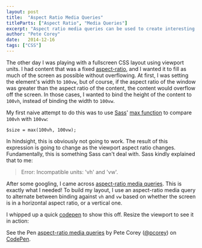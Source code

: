 ```yaml
---
layout: post
title:  "Aspect Ratio Media Queries"
titleParts: ["Aspect Ratio", "Media Queries"]
excerpt: "Aspect ratio media queries can be used to create interesting and incredibly useful layouts. Check out this example."
author: "Pete Corey"
date:   2014-12-16
tags: ["CSS"]
---
```


The other day I was playing with a fullscreen CSS layout using viewport units. I had content that was a fixed [aspect-ratio](http://en.wikipedia.org/wiki/Aspect_ratio_%28image%29), and I wanted it to fill as much of the screen as possible without overflowing. At first, I was setting the element's width to <code class="language-*">100vw</code>, but of course, if the aspect ratio of the window was greater than the aspect ratio of the content, the content would overflow off the screen. In those cases, I wanted to bind the height of the content to <code class="language-*">100vh</code>, instead of binding the width to <code class="language-*">100vw</code>.

My first naive attempt to do this was to use [Sass](http://sass-lang.com/)' [max function](http://sass-lang.com/documentation/Sass/Script/Functions.html#max-instance_method) to compare <code class="language-*">100vh</code> with <code class="language-*">100vw</code>:

<pre><code class="language-javascript">$size = max(100vh, 100vw);
</code></pre>

In hindsight, this is obviously not going to work. The result of this expression is going to change as the viewport aspect ratio changes. Fundamentally, this is something Sass can't deal with. Sass kindly explained that to me:

> Error: Incompatible units: 'vh' and 'vw'.

After some googling, I came across [aspect-ratio media queries](https://developer.mozilla.org/en-US/docs/Web/Guide/CSS/Media_queries#aspect-ratio). This is exactly what I needed! To build my layout, I use an aspect-ratio media query to alternate between binding against <code class="language-*">vh</code> and <code class="language-*">vw</code> based on whether the screen is in a horizontal aspect ratio, or a vertical one.

I whipped up a quick [codepen](http://codepen.io/pcorey/pen/wBGLBv) to show this off. Resize the viewport to see it in action:

<p data-height="500" data-theme-id="0" data-slug-hash="wBGLBv" data-default-tab="result" data-user="pcorey" class='codepen'>See the Pen <a href='http://codepen.io/pcorey/pen/wBGLBv/'>aspect-ratio media queries</a> by Pete Corey (<a href='http://codepen.io/pcorey'>@pcorey</a>) on <a href='http://codepen.io'>CodePen</a>.</p>
<script async src="//assets.codepen.io/assets/embed/ei.js"></script>
